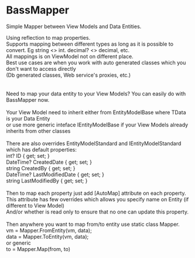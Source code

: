 # BassMapper
Simple Mapper between View Models and Data Entities.

<div>Using reflection to map properties.</div>
<div>Supports mapping between different types as long as it is possible to convert. Eg string <> int. decimal? <> decimal, etc.</div>
<div>All mappings is on ViewModel not on different place.</div>
<div>Best use cases are when you work with auto generated classes which you don't want to access directly </div>
<div>(Db generated classes, Web service's proxies, etc.)</div>
<br />
<br />
<div>Need to map your data entity to your View Models? You can easily do with BassMapper now.</div>
<br />
<div>Your View Model need to inherit either from EntityModelBase<TData> where TData is your Data Entity </div>
<div>or use more generic inteface IEntityModelBase<TData> if your View Models already inherits from other classes</div>
<br />
<div>There are also overrides EntityModelStandard<TData> and IEntityModelStandard<TData> which has default properties:</div>
        <div>int? ID { get; set; }</div>
        <div>DateTime? CreatedDate { get; set; }</div>
        <div>string CreatedBy { get; set; }</div>
        <div>DateTime? LastModifiedDate { get; set; }</div>
        <div>string LastModifiedBy { get; set; }</div>
        <br />
<div>Then to map each property just add [AutoMap] attribute on each property.</div>
<div>This attribute has few overrides which allows you specify name on Entity (if different to View Model) </div>
<div>And/or whether is read only to ensure that no one can update this property.</div>
<br />
<div>Then anywhere you want to map from/to entity use static class Mapper.</div>
<div>vm = Mapper.FromEntity(vm, data);</div>
<div>data = Mapper.ToEntity(vm, data);</div>
<div>or generic</div>
<div>to = Mapper.Map(from, to)</div>
